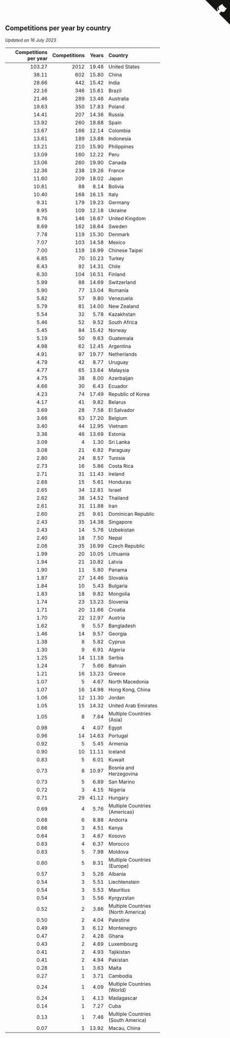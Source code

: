 ## Competitions per year by country

*Updated on 16 July 2023*

| Competitions per year | Competitions | Years | Country |
| ---: | ---: | ---: | :--- |
| 103.27 | 2012 | 19.48 | United States |
| 38.11 | 602 | 15.80 | China |
| 28.66 | 442 | 15.42 | India |
| 22.16 | 346 | 15.61 | Brazil |
| 21.46 | 289 | 13.46 | Australia |
| 19.63 | 350 | 17.83 | Poland |
| 14.41 | 207 | 14.36 | Russia |
| 13.92 | 260 | 18.68 | Spain |
| 13.67 | 166 | 12.14 | Colombia |
| 13.61 | 189 | 13.88 | Indonesia |
| 13.21 | 210 | 15.90 | Philippines |
| 13.09 | 160 | 12.22 | Peru |
| 13.06 | 260 | 19.90 | Canada |
| 12.36 | 238 | 19.26 | France |
| 11.60 | 209 | 18.02 | Japan |
| 10.81 | 88 | 8.14 | Bolivia |
| 10.40 | 168 | 16.15 | Italy |
| 9.31 | 179 | 19.23 | Germany |
| 8.95 | 109 | 12.18 | Ukraine |
| 8.76 | 146 | 16.67 | United Kingdom |
| 8.69 | 162 | 18.64 | Sweden |
| 7.78 | 119 | 15.30 | Denmark |
| 7.07 | 103 | 14.58 | Mexico |
| 7.00 | 119 | 16.99 | Chinese Taipei |
| 6.85 | 70 | 10.23 | Turkey |
| 6.43 | 92 | 14.31 | Chile |
| 6.30 | 104 | 16.51 | Finland |
| 5.99 | 88 | 14.69 | Switzerland |
| 5.90 | 77 | 13.04 | Romania |
| 5.82 | 57 | 9.80 | Venezuela |
| 5.79 | 81 | 14.00 | New Zealand |
| 5.54 | 32 | 5.78 | Kazakhstan |
| 5.46 | 52 | 9.52 | South Africa |
| 5.45 | 84 | 15.42 | Norway |
| 5.19 | 50 | 9.63 | Guatemala |
| 4.98 | 62 | 12.45 | Argentina |
| 4.91 | 97 | 19.77 | Netherlands |
| 4.79 | 42 | 8.77 | Uruguay |
| 4.77 | 65 | 13.64 | Malaysia |
| 4.75 | 38 | 8.00 | Azerbaijan |
| 4.66 | 30 | 6.43 | Ecuador |
| 4.23 | 74 | 17.49 | Republic of Korea |
| 4.17 | 41 | 9.82 | Belarus |
| 3.69 | 28 | 7.58 | El Salvador |
| 3.66 | 63 | 17.20 | Belgium |
| 3.40 | 44 | 12.95 | Vietnam |
| 3.36 | 46 | 13.69 | Estonia |
| 3.09 | 4 | 1.30 | Sri Lanka |
| 3.08 | 21 | 6.82 | Paraguay |
| 2.80 | 24 | 8.57 | Tunisia |
| 2.73 | 16 | 5.86 | Costa Rica |
| 2.71 | 31 | 11.43 | Ireland |
| 2.68 | 15 | 5.61 | Honduras |
| 2.65 | 34 | 12.81 | Israel |
| 2.62 | 38 | 14.52 | Thailand |
| 2.61 | 31 | 11.88 | Iran |
| 2.60 | 25 | 9.61 | Dominican Republic |
| 2.43 | 35 | 14.38 | Singapore |
| 2.43 | 14 | 5.76 | Uzbekistan |
| 2.40 | 18 | 7.50 | Nepal |
| 2.06 | 35 | 16.99 | Czech Republic |
| 1.99 | 20 | 10.05 | Lithuania |
| 1.94 | 21 | 10.82 | Latvia |
| 1.90 | 11 | 5.80 | Panama |
| 1.87 | 27 | 14.46 | Slovakia |
| 1.84 | 10 | 5.43 | Bulgaria |
| 1.83 | 18 | 9.82 | Mongolia |
| 1.74 | 23 | 13.23 | Slovenia |
| 1.71 | 20 | 11.66 | Croatia |
| 1.70 | 22 | 12.97 | Austria |
| 1.62 | 9 | 5.57 | Bangladesh |
| 1.46 | 14 | 9.57 | Georgia |
| 1.38 | 8 | 5.82 | Cyprus |
| 1.30 | 9 | 6.91 | Algeria |
| 1.25 | 14 | 11.18 | Serbia |
| 1.24 | 7 | 5.66 | Bahrain |
| 1.21 | 16 | 13.23 | Greece |
| 1.07 | 5 | 4.67 | North Macedonia |
| 1.07 | 16 | 14.98 | Hong Kong, China |
| 1.06 | 12 | 11.30 | Jordan |
| 1.05 | 15 | 14.32 | United Arab Emirates |
| 1.05 | 8 | 7.64 | Multiple Countries (Asia) |
| 0.98 | 4 | 4.07 | Egypt |
| 0.96 | 14 | 14.63 | Portugal |
| 0.92 | 5 | 5.45 | Armenia |
| 0.90 | 10 | 11.11 | Iceland |
| 0.83 | 5 | 6.01 | Kuwait |
| 0.73 | 8 | 10.97 | Bosnia and Herzegovina |
| 0.73 | 5 | 6.89 | San Marino |
| 0.72 | 3 | 4.15 | Nigeria |
| 0.71 | 29 | 41.12 | Hungary |
| 0.69 | 4 | 5.76 | Multiple Countries (Americas) |
| 0.68 | 6 | 8.88 | Andorra |
| 0.66 | 3 | 4.51 | Kenya |
| 0.64 | 3 | 4.67 | Kosovo |
| 0.63 | 4 | 6.37 | Morocco |
| 0.63 | 5 | 7.98 | Moldova |
| 0.60 | 5 | 8.31 | Multiple Countries (Europe) |
| 0.57 | 3 | 5.26 | Albania |
| 0.54 | 3 | 5.51 | Liechtenstein |
| 0.54 | 3 | 5.53 | Mauritius |
| 0.54 | 3 | 5.56 | Kyrgyzstan |
| 0.52 | 2 | 3.86 | Multiple Countries (North America) |
| 0.50 | 2 | 4.04 | Palestine |
| 0.49 | 3 | 6.12 | Montenegro |
| 0.47 | 2 | 4.28 | Ghana |
| 0.43 | 2 | 4.69 | Luxembourg |
| 0.41 | 2 | 4.93 | Tajikistan |
| 0.41 | 2 | 4.94 | Pakistan |
| 0.28 | 1 | 3.63 | Malta |
| 0.27 | 1 | 3.71 | Cambodia |
| 0.24 | 1 | 4.09 | Multiple Countries (World) |
| 0.24 | 1 | 4.13 | Madagascar |
| 0.14 | 1 | 7.27 | Cuba |
| 0.13 | 1 | 7.46 | Multiple Countries (South America) |
| 0.07 | 1 | 13.92 | Macau, China |


<a href="https://github.com/jonatanklosko/wca_statistics" class="github-corner" aria-label="View source on Github"><svg width="80" height="80" viewBox="0 0 250 250" style="fill:#151513; color:#fff; position: absolute; top: 0; border: 0; right: 0;" aria-hidden="true"><path d="M0,0 L115,115 L130,115 L142,142 L250,250 L250,0 Z"></path><path d="M128.3,109.0 C113.8,99.7 119.0,89.6 119.0,89.6 C122.0,82.7 120.5,78.6 120.5,78.6 C119.2,72.0 123.4,76.3 123.4,76.3 C127.3,80.9 125.5,87.3 125.5,87.3 C122.9,97.6 130.6,101.9 134.4,103.2" fill="currentColor" style="transform-origin: 130px 106px;" class="octo-arm"></path><path d="M115.0,115.0 C114.9,115.1 118.7,116.5 119.8,115.4 L133.7,101.6 C136.9,99.2 139.9,98.4 142.2,98.6 C133.8,88.0 127.5,74.4 143.8,58.0 C148.5,53.4 154.0,51.2 159.7,51.0 C160.3,49.4 163.2,43.6 171.4,40.1 C171.4,40.1 176.1,42.5 178.8,56.2 C183.1,58.6 187.2,61.8 190.9,65.4 C194.5,69.0 197.7,73.2 200.1,77.6 C213.8,80.2 216.3,84.9 216.3,84.9 C212.7,93.1 206.9,96.0 205.4,96.6 C205.1,102.4 203.0,107.8 198.3,112.5 C181.9,128.9 168.3,122.5 157.7,114.1 C157.9,116.9 156.7,120.9 152.7,124.9 L141.0,136.5 C139.8,137.7 141.6,141.9 141.8,141.8 Z" fill="currentColor" class="octo-body"></path></svg></a><style>.github-corner:hover .octo-arm{animation:octocat-wave 560ms ease-in-out}@keyframes octocat-wave{0%,100%{transform:rotate(0)}20%,60%{transform:rotate(-25deg)}40%,80%{transform:rotate(10deg)}}@media (max-width:500px){.github-corner:hover .octo-arm{animation:none}.github-corner .octo-arm{animation:octocat-wave 560ms ease-in-out}}</style>
